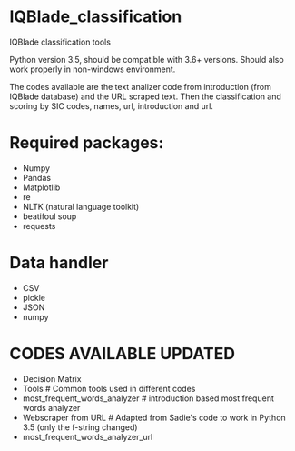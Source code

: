 # IQBlade_classification
IQBlade classification tools 

Python version 3.5, should be compatible with 3.6+ versions. Should also work properly in non-windows environment.


The codes available are the text analizer code from introduction (from IQBlade database) and the URL scraped text.
Then the classification and scoring by SIC codes, names, url, introduction and url.

# Required packages:
* Numpy
* Pandas
* Matplotlib
* re
* NLTK (natural language toolkit)
* beatifoul soup
* requests

# Data handler
* CSV
* pickle
* JSON
* numpy

# CODES AVAILABLE UPDATED
* Decision Matrix
* Tools  # Common tools used in different codes
* most_frequent_words_analyzer # introduction based most frequent words analyzer
* Webscraper from URL # Adapted from Sadie's code to work in Python 3.5 (only the f-string changed)
* most_frequent_words_analyzer_url  
